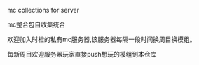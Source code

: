 mc collections for server

mc整合包自收集统合 

欢迎加入时橙的私有mc服务器,该服务器每隔一段时间换周目换模组。

每新周目欢迎服务器玩家直接push想玩的模组到本仓库